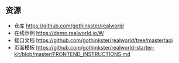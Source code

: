 ## 资源
  - 仓库 https://github.com/gothinkster/realworld
  - 在线示例 https://demo.realworld.io/#/ 
  - 接口文档 https://github.com/gothinkster/realworld/tree/master/api 
  - 页面模板 https://github.com/gothinkster/realworld-starter-kit/blob/master/FRONTEND_INSTRUCTIONS.md   